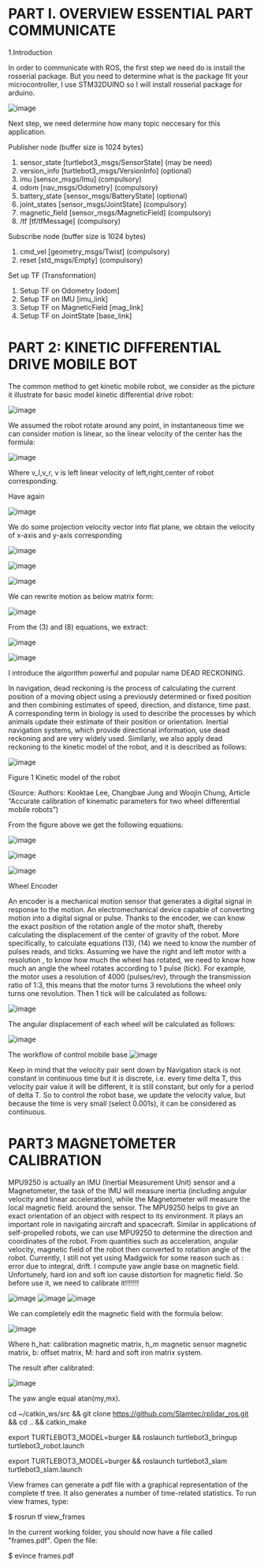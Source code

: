 # PART I. OVERVIEW ESSENTIAL PART COMMUNICATE
1.Introduction

In order to communicate with ROS, the first step we need do is install the rosserial package. But you need to determine what is the package fit your microcontroller, I use STM32DUINO so I will install rosserial package for arduino.

![image](https://user-images.githubusercontent.com/105471622/196738444-9dd84fe6-eab7-49eb-9ac8-48d59ac44471.png)

Next step, we need determine how many topic neccesary for this application.

Publisher node (buffer size is 1024 bytes)
1.	sensor_state [turtlebot3_msgs/SensorState]  (may be need)
2.	version_info [turtlebot3_msgs/VersionInfo] (optional)
3.	imu [sensor_msgs/Imu] (compulsory)
4.	odom [nav_msgs/Odometry] (compulsory)
5.	battery_state [sensor_msgs/BatteryState] (optional)
6.	joint_states [sensor_msgs/JointState] (compulsory)
7.	magnetic_field [sensor_msgs/MagneticField] (compulsory)
8.	/tf [tf/tfMessage] (compulsory)

Subscribe node (buffer size is 1024 bytes)
1.	cmd_vel [geometry_msgs/Twist] (compulsory)
2.	reset [std_msgs/Empty] (compulsory)

Set up TF (Transformation) 
1.	 Setup TF on Odometry [odom]
2.	 Setup TF on IMU [imu_link]
3.	 Setup TF on MagneticField [mag_link]
4.	 Setup TF on JointState [base_link]


# PART 2: KINETIC DIFFERENTIAL DRIVE MOBILE BOT

The common method to get kinetic mobile robot, we consider as the picture it illustrate for basic model kinetic differential drive robot:

![image](https://user-images.githubusercontent.com/105471622/196739775-1a44c4a5-01c2-4700-9e5d-425551a7759b.png)

We assumed the robot rotate around any point, in instantaneous time we can consider motion is linear, so the linear velocity of the center has the formula:
                                                           
![image](https://user-images.githubusercontent.com/105471622/196741436-15c1fd77-d795-4a25-a4a0-d9e12acdfa1e.png)    
  
                                                           
Where v_l,v_r, v is left linear velocity of left,right,center of robot corresponding.

Have again

![image](https://user-images.githubusercontent.com/105471622/196741249-5b3fbe59-4a76-44c8-aabf-4c947f89cb83.png)

       
We do some projection velocity vector into flat plane, we obtain the velocity of x-axis and y-axis corresponding

![image](https://user-images.githubusercontent.com/105471622/196741322-f6b99628-0699-491f-a43b-45fbad0ea03c.png)

![image](https://user-images.githubusercontent.com/105471622/196741718-e606f7e6-6795-4b15-957f-ffa9e9ec9aac.png)

![image](https://user-images.githubusercontent.com/105471622/196741850-9b6f7e35-a65c-4105-bda0-21b122a5f165.png)

We can rewrite motion as below matrix form:

![image](https://user-images.githubusercontent.com/105471622/196741958-2b4bbf91-5204-40cc-ba7b-d752b0125322.png)
 
 
From the (3) and (8) equations, we extract:

![image](https://user-images.githubusercontent.com/105471622/196742093-a1ed9284-a8a0-402f-8e99-ec90b3971ee9.png)

![image](https://user-images.githubusercontent.com/105471622/196742140-82b8dacb-5b20-4bc0-bb91-6ab5284957ba.png)

I introduce the algorithm powerful and popular name DEAD RECKONING.

In navigation, dead reckoning is the process of calculating the current position of a moving object using a previously determined or fixed position and then combining estimates of speed, direction, and distance, time past. A corresponding term in biology is used to describe the processes by which animals update their estimate of their position or orientation. Inertial navigation systems, which provide directional information, use dead reckoning and are very widely used.
Similarly, we also apply dead reckoning to the kinetic model of the robot, and it is described as follows:

![image](https://user-images.githubusercontent.com/105471622/196742559-bfeab541-b302-47aa-b34a-11964c2cefc3.png)

Figure 1 Kinetic model of the robot

(Source: Authors: Kooktae Lee, Changbae Jung and Woojin Chung, Article “Accurate calibration of kinematic parameters for two wheel differential mobile robots”)

From the figure above we get the following equations:

![image](https://user-images.githubusercontent.com/105471622/196742675-031d5c8e-f262-4da4-b9b3-64daa166e8aa.png)

![image](https://user-images.githubusercontent.com/105471622/196742932-7de7ea88-3c02-42c7-a5be-5f41f2c4b845.png)

![image](https://user-images.githubusercontent.com/105471622/196742962-79cd54a2-f0b2-42af-8469-8f661ff43faf.png)

Wheel Encoder

An encoder is a mechanical motion sensor that generates a digital signal in response to the motion. An electromechanical device capable of converting motion into a digital signal or pulse. Thanks to the encoder, we can know the exact position of the rotation angle of the motor shaft, thereby calculating the displacement of the center of gravity of the robot. More specifically, to calculate equations (13), (14) we need to know the number of pulses reads, and ticks.
Assuming we have the right and left motor with a resolution , to know how much the wheel has rotated, we need to know how much an angle the wheel rotates according to 1 pulse (tick). For example, the motor uses a resolution of 4000 (pulses/rev), through the transmission ratio of 1:3, this means that the motor turns 3 revolutions the wheel only turns one revolution. Then 1 tick will be calculated as follows:

![image](https://user-images.githubusercontent.com/105471622/196743383-fd141aac-da01-450d-b8fb-a0bbd2de20ec.png)

The angular displacement of each wheel will be calculated as follows:

![image](https://user-images.githubusercontent.com/105471622/196743448-f78aeeca-92b7-4f52-9693-2a5647183bc3.png)

The workflow of control mobile base
![image](https://user-images.githubusercontent.com/105471622/196743528-ea7499db-eb1f-446d-af67-6e7ae8fc3f8e.png)

Keep in mind that the velocity pair sent down by Navigation stack is not constant in continuous time but it is discrete, i.e. every time delta T, this velocity pair value it will be different, it is still constant, but only for a period of delta T. So to control the robot base, we update the velocity value, but because the time is very small (select 0.001s), it can be considered as continuous.

# PART3 MAGNETOMETER CALIBRATION

MPU9250 is actually an IMU (Inertial Measurement Unit) sensor and a Magnetometer, the task of the IMU will measure inertia (including angular velocity and linear acceleration), while the Magnetometer will measure the local magnetic field. around the sensor.
The MPU9250 helps to give an exact orientation of an object with respect to its environment. It plays an important role in navigating aircraft and spacecraft. Similar in applications of self-propelled robots, we can use MPU9250 to determine the direction and coordinates of the robot. From quantities such as acceleration, angular velocity, magnetic field of the robot then converted to rotation angle of the robot.
Currently, I still not yet using Madgwick for some reason such as : error due to integral, drift. I compute yaw angle base on magnetic field. Unfortunely, hard ion and soft ion cause distortion for magnetic field. So before use it, we need to calibrate it!!!!!!!

![image](https://user-images.githubusercontent.com/105471622/196747454-4ccb4b54-f55b-4860-8dbc-64c5a87708be.png)
![image](https://user-images.githubusercontent.com/105471622/196747463-0b68a5cc-1d76-4ce3-bcfa-af1b18e30b0a.png)
![image](https://user-images.githubusercontent.com/105471622/196747485-adc2ecc4-9105-45e3-84cf-9c7852b76c33.png)

We can completely edit the magnetic field with the formula below:

![image](https://user-images.githubusercontent.com/105471622/196747610-597e5c3b-2191-46ae-8653-e50d8d5e3e98.png)

Where h_hat: calibration magnetic matrix, h_m magnetic sensor magnetic matrix, b: offset matrix, M: hard and soft iron matrix system.

The result after calibrated:

![image](https://user-images.githubusercontent.com/105471622/196747814-774c0011-895e-46ed-9a9d-c82106091522.png)

The yaw angle equal atan(my,mx).


 


cd ~/catkin_ws/src && git clone https://github.com/Slamtec/rplidar_ros.git && cd .. && catkin_make

export TURTLEBOT3_MODEL=burger && roslaunch turtlebot3_bringup turtlebot3_robot.launch

export TURTLEBOT3_MODEL=burger && roslaunch turtlebot3_slam turtlebot3_slam.launch

View frames can generate a pdf file with a graphical representation of the complete tf tree. It also generates a number of time-related statistics. To run view frames, type:

  $ rosrun tf view_frames

In the current working folder, you should now have a file called "frames.pdf". Open the file:

  $ evince frames.pdf
